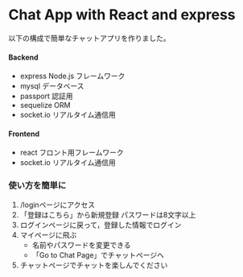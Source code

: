 Chat App with React and express
==

以下の構成で簡単なチャットアプリを作りました。

#### Backend
- express Node.js フレームワーク
- mysql データベース
- passport 認証用
- sequelize ORM
- socket.io リアルタイム通信用

#### Frontend
- react フロント用フレームワーク
- socket.io リアルタイム通信用


### 使い方を簡単に
1. /loginページにアクセス
1. 「登録はこちら」から新規登録
パスワードは8文字以上
1. ログインページに戻って，登録した情報でログイン
1. マイページに飛ぶ
    - 名前やパスワードを変更できる
    - 「Go to Chat Page」でチャットページへ
1. チャットページでチャットを楽しんでください
